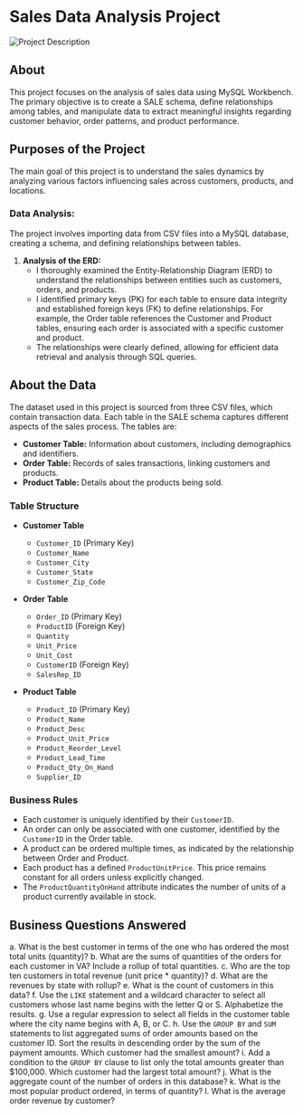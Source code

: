 # Sales Data Analysis Project
![Project Description](ERD/Users/surabhimetpally/Desktop)


## About
This project focuses on the analysis of sales data using MySQL Workbench. The primary objective is to create a SALE schema, define relationships among tables, and manipulate data to extract meaningful insights regarding customer behavior, order patterns, and product performance.

## Purposes of the Project
The main goal of this project is to understand the sales dynamics by analyzing various factors influencing sales across customers, products, and locations.

### Data Analysis:
The project involves importing data from CSV files into a MySQL database, creating a schema, and defining relationships between tables.

1. **Analysis of the ERD:**
    - I thoroughly examined the Entity-Relationship Diagram (ERD) to understand the relationships between entities such as customers, orders, and products.
    - I identified primary keys (PK) for each table to ensure data integrity and established foreign keys (FK) to define relationships. For example, the Order table references the Customer and Product tables, ensuring each order is associated with a specific customer and product.
    - The relationships were clearly defined, allowing for efficient data retrieval and analysis through SQL queries.

## About the Data
The dataset used in this project is sourced from three CSV files, which contain transaction data. Each table in the SALE schema captures different aspects of the sales process. The tables are:

- **Customer Table:** Information about customers, including demographics and identifiers.
- **Order Table:** Records of sales transactions, linking customers and products.
- **Product Table:** Details about the products being sold.

### Table Structure
- **Customer Table**
    - `Customer_ID` (Primary Key)
    - `Customer_Name`
    - `Customer_City`
    - `Customer_State`
    - `Customer_Zip_Code`

- **Order Table**
    - `Order_ID` (Primary Key)
    - `ProductID` (Foreign Key)
    - `Quantity`
    - `Unit_Price`
    - `Unit_Cost`
    - `CustomerID` (Foreign Key)
    - `SalesRep_ID`

- **Product Table**
    - `Product_ID` (Primary Key)
    - `Product_Name`
    - `Product_Desc`
    - `Product_Unit_Price`
    - `Product_Reorder_Level`
    - `Product_Lead_Time`
    - `Product_Qty_On_Hand`
    - `Supplier_ID`

### Business Rules
- Each customer is uniquely identified by their `CustomerID`.
- An order can only be associated with one customer, identified by the `CustomerID` in the Order table.
- A product can be ordered multiple times, as indicated by the relationship between Order and Product.
- Each product has a defined `ProductUnitPrice`. This price remains constant for all orders unless explicitly changed.
- The `ProductQuantityOnHand` attribute indicates the number of units of a product currently available in stock.

## Business Questions Answered
a. What is the best customer in terms of the one who has ordered the most total units (quantity)?
b. What are the sums of quantities of the orders for each customer in VA? Include a rollup of total quantities.
c. Who are the top ten customers in total revenue (unit price * quantity)?
d. What are the revenues by state with rollup?
e. What is the count of customers in this data?
f. Use the `LIKE` statement and a wildcard character to select all customers whose last name begins with the letter Q or S. Alphabetize the results.
g. Use a regular expression to select all fields in the customer table where the city name begins with A, B, or C.
h. Use the `GROUP BY` and `SUM` statements to list aggregated sums of order amounts based on the customer ID. Sort the results in descending order by the sum of the payment amounts. Which customer had the smallest amount?
i. Add a condition to the `GROUP BY` clause to list only the total amounts greater than $100,000. Which customer had the largest total amount?
j. What is the aggregate count of the number of orders in this database?
k. What is the most popular product ordered, in terms of quantity?
l. What is the average order revenue by customer?



